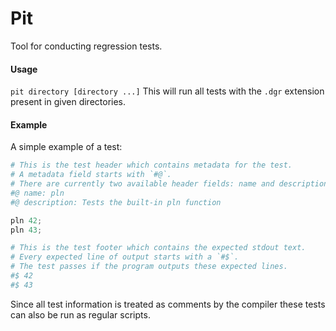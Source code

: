 # Pit
Tool for conducting regression tests.

#### Usage
`pit directory [directory ...]`
This will run all tests with the `.dgr` extension present in given directories.

#### Example
A simple example of a test:
```python
# This is the test header which contains metadata for the test.
# A metadata field starts with `#@`.
# There are currently two available header fields: name and description.
#@ name: pln
#@ description: Tests the built-in pln function

pln 42;
pln 43;

# This is the test footer which contains the expected stdout text.
# Every expected line of output starts with a `#$`.
# The test passes if the program outputs these expected lines.
#$ 42
#$ 43
```

Since all test information is treated as comments by the compiler these tests can also be run as regular scripts.